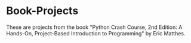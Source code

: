 # Book-Projects
These are projects from the book "Python Crash Course, 2nd Edition: A Hands-On, Project-Based Introduction to Programming" by Eric Matthes.
